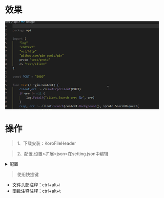 # 效果

![](image/17-1.gif)

# 操作

<!-- @import "[TOC]" {cmd="toc" depthFrom=1 depthTo=6 orderedList=false} -->

> 1、下载安装：KoroFileHeader

> 2、配置.设置>扩展>json>在setting.json中编辑

<details>
<summary>配置</summary>

```json
// 文件头部注释
    "fileheader.customMade": {
        "Descripttion": "",
        "version": "0.1",
        "Author": "DK_Li",
        "Date": "{createTime}",
        "Last Modified by": "DK_Li",
        "Last Modified time": "{updateTime}"
    },
    //函数注释
    "fileheader.cursorMode": {
        "name": "",
        "test": "test font",
        "msg": "",
        "param": "",
        "return": ""
    },
```

</details>

> 使用快捷键

- 文件头部注释：ctrl+alt+i
- 函数注释注释：ctrl+alt+t
